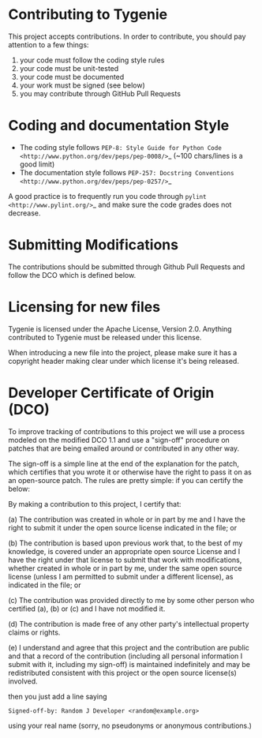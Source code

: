 # Contributing to Tygenie

This project accepts contributions. In order to contribute, you should
pay attention to a few things:

1. your code must follow the coding style rules
2. your code must be unit-tested
3. your code must be documented
4. your work must be signed (see below)
5. you may contribute through GitHub Pull Requests

# Coding and documentation Style

- The coding style follows `PEP-8: Style Guide for Python Code <http://www.python.org/dev/peps/pep-0008/>`\_ (~100 chars/lines is a good limit)
- The documentation style follows `PEP-257: Docstring Conventions <http://www.python.org/dev/peps/pep-0257/>`\_

A good practice is to frequently run you code through `pylint <http://www.pylint.org/>`\_ and make sure the code grades does not decrease.

# Submitting Modifications

The contributions should be submitted through Github Pull Requests
and follow the DCO which is defined below.

# Licensing for new files

Tygenie is licensed under the Apache License, Version 2.0. Anything
contributed to Tygenie must be released under this license.

When introducing a new file into the project, please make sure it has a
copyright header making clear under which license it's being released.

# Developer Certificate of Origin (DCO)

To improve tracking of contributions to this project we will use a
process modeled on the modified DCO 1.1 and use a "sign-off" procedure
on patches that are being emailed around or contributed in any other
way.

The sign-off is a simple line at the end of the explanation for the
patch, which certifies that you wrote it or otherwise have the right
to pass it on as an open-source patch. The rules are pretty simple:
if you can certify the below:

By making a contribution to this project, I certify that:

(a) The contribution was created in whole or in part by me and I have
the right to submit it under the open source license indicated in
the file; or

(b) The contribution is based upon previous work that, to the best of
my knowledge, is covered under an appropriate open source License
and I have the right under that license to submit that work with
modifications, whether created in whole or in part by me, under
the same open source license (unless I am permitted to submit
under a different license), as indicated in the file; or

(c) The contribution was provided directly to me by some other person
who certified (a), (b) or (c) and I have not modified it.

(d) The contribution is made free of any other party's intellectual
property claims or rights.

(e) I understand and agree that this project and the contribution are
public and that a record of the contribution (including all
personal information I submit with it, including my sign-off) is
maintained indefinitely and may be redistributed consistent with
this project or the open source license(s) involved.

then you just add a line saying

    Signed-off-by: Random J Developer <random@example.org>

using your real name (sorry, no pseudonyms or anonymous contributions.)
